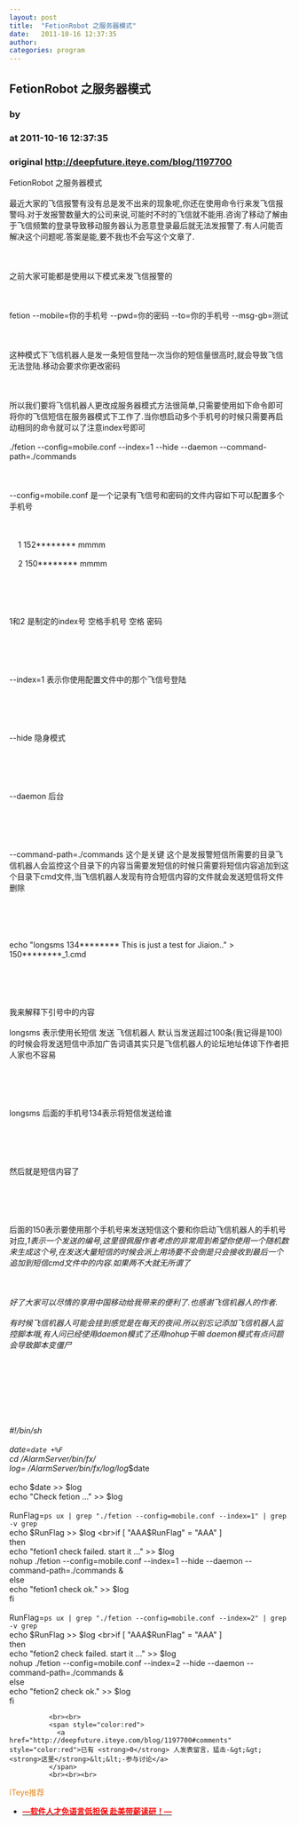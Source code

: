 ```yaml
---
layout: post
title:  "FetionRobot 之服务器模式"
date:   2011-10-16 12:37:35
author: 
categories: program
---
```


## FetionRobot 之服务器模式
### by 
### at 2011-10-16 12:37:35
### original <http://deepfuture.iteye.com/blog/1197700>

FetionRobot 之服务器模式
<br>
<br>最近大家的飞信报警有没有总是发不出来的现象呢,你还在使用命令行来发飞信报警吗.对于发报警数量大的公司来说,可能时不时的飞信就不能用.咨询了移动了解由于飞信频繁的登录导致移动服务器认为恶意登录最后就无法发报警了.有人问能否解决这个问题呢.答案是能,要不我也不会写这个文章了.
<br>
<br> 
<br>
<br>之前大家可能都是使用以下模式来发飞信报警的
<br>
<br> 
<br>
<br>fetion --mobile=你的手机号 --pwd=你的密码 --to=你的手机号 --msg-gb=测试
<br>
<br> 
<br>
<br>这种模式下飞信机器人是发一条短信登陆一次当你的短信量很高时,就会导致飞信无法登陆.移动会要求你更改密码
<br>
<br> 
<br>
<br>所以我们要将飞信机器人更改成服务器模式方法很简单,只需要使用如下命令即可将你的飞信短信在服务器模式下工作了.当你想启动多个手机号的时候只需要再启动相同的命令就可以了注意index号即可
<br>
<br>./fetion --config=mobile.conf --index=1 --hide --daemon --command-path=./commands
<br>
<br> 
<br>
<br>--config=mobile.conf 是一个记录有飞信号和密码的文件内容如下可以配置多个手机号
<br>
<br> 
<br>
<br>    1 152******** mmmm
<br>
<br>    2 150******** mmmm
<br>
<br> 
<br>
<br> 
<br>
<br>1和2 是制定的index号 空格手机号 空格 密码
<br>
<br> 
<br>
<br> 
<br>
<br>--index=1 表示你使用配置文件中的那个飞信号登陆
<br>
<br> 
<br>
<br> 
<br>
<br>--hide 隐身模式
<br>
<br> 
<br>
<br> 
<br>
<br>--daemon 后台 
<br>
<br> 
<br>
<br> 
<br>
<br>--command-path=./commands 这个是关键 这个是发报警短信所需要的目录飞信机器人会监控这个目录下的内容当需要发短信的时候只需要将短信内容追加到这个目录下cmd文件,当飞信机器人发现有符合短信内容的文件就会发送短信将文件删除
<br>
<br> 
<br>
<br> 
<br>
<br>echo &quot;longsms 134******** This is just a test for Jiaion..&quot; &gt; 150********_1.cmd
<br>
<br> 
<br>
<br> 
<br>
<br>我来解释下引号中的内容
<br>
<br>longsms 表示使用长短信 发送 飞信机器人 默认当发送超过100条(我记得是100)的时候会将发送短信中添加广告词语其实只是飞信机器人的论坛地址体谅下作者把人家也不容易
<br>
<br> 
<br>
<br> 
<br>
<br>longsms 后面的手机号134表示将短信发送给谁 
<br>
<br> 
<br>
<br> 
<br>
<br>然后就是短信内容了 
<br>
<br> 
<br>
<br> 
<br>
<br>后面的150表示要使用那个手机号来发送短信这个要和你启动飞信机器人的手机号对应,_1表示一个发送的编号,这里很佩服作者考虑的非常周到希望你使用一个随机数来生成这个号,在发送大量短信的时候会派上用场要不会倒是只会接收到最后一个追加到短信cmd文件中的内容.如果两不大就无所谓了
<br>
<br>
<br>
<br>好了大家可以尽情的享用中国移动给我带来的便利了.也感谢飞信机器人的作者.
<br>
<br>有时候飞信机器人可能会挂到感觉是在每天的夜间.所以别忘记添加飞信机器人监控脚本哦,有人问已经使用daemon模式了还用nohup干嘛 daemon模式有点问题会导致脚本变僵尸
<br>
<br> 
<br>
<br>
<br>
<br>
<br> 
<br>
<br>#!/bin/sh
<br>
<br>date=`date +%F`
<br>cd /AlarmServer/bin/fx/
<br>log= /AlarmServer/bin/fx/log/log_$date
<br>
<br>echo $date &gt;&gt; $log
<br>echo &quot;Check fetion ...&quot; &gt;&gt; $log
<br>
<br>RunFlag=`ps ux | grep "./fetion --config=mobile.conf --index=1" | grep -v grep`
<br>echo $RunFlag &gt;&gt; $log
<br>if [ "AAA$RunFlag" = "AAA" ]
<br>then
<br>echo &quot;fetion1 check failed. start it ...&quot; &gt;&gt; $log
<br>nohup ./fetion --config=mobile.conf --index=1 --hide --daemon --command-path=./commands &amp;
<br>else
<br>echo &quot;fetion1 check ok.&quot; &gt;&gt; $log
<br>fi
<br>
<br>RunFlag=`ps ux | grep "./fetion --config=mobile.conf --index=2" | grep -v grep`
<br>echo $RunFlag &gt;&gt; $log
<br>if [ "AAA$RunFlag" = "AAA" ]
<br>then
<br>echo &quot;fetion2 check failed. start it ...&quot; &gt;&gt; $log
<br>nohup ./fetion --config=mobile.conf --index=2 --hide --daemon --command-path=./commands &amp;
<br>else
<br>echo &quot;fetion2 check ok.&quot; &gt;&gt; $log
<br>fi
<br>
              
              <br><br>
              <span style="color:red">
                <a href="http://deepfuture.iteye.com/blog/1197700#comments" style="color:red">已有 <strong>0</strong> 人发表留言，猛击-&gt;&gt;<strong>这里</strong>&lt;&lt;-参与讨论</a>
              </span>
              <br><br><br>
<span style="color:#e28822">ITeye推荐</span>
<br>
<ul><li><a href="http://deepfuture.iteye.com/clicks/433"><span style="color:red;font-weight:bold">—软件人才免语言低担保 赴美带薪读研！— </span></a></li></ul>
<br><br><br>